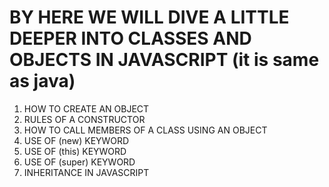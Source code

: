 # BY HERE WE WILL DIVE A LITTLE DEEPER INTO CLASSES AND OBJECTS IN JAVASCRIPT (it is same as java)

1) HOW TO CREATE AN OBJECT
2) RULES OF A CONSTRUCTOR
3) HOW TO CALL MEMBERS OF A CLASS USING AN OBJECT
4) USE OF    (new)    KEYWORD
5) USE OF   (this)   KEYWORD
6) USE OF (super)   KEYWORD
7) INHERITANCE IN JAVASCRIPT 



